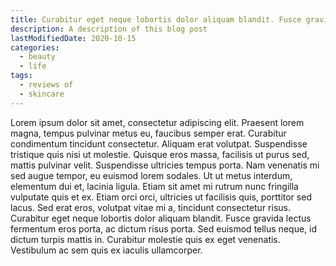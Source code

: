 ```yaml
---
title: Curabitur eget neque lobortis dolor aliquam blandit. Fusce gravida lectus fermentum eros porta, ac dictum risus porta
description: A description of this blog post
lastModifiedDate: 2020-10-15
categories:
  - beauty
  - life
tags:
  - reviews of
  - skincare
---
```

Lorem ipsum dolor sit amet, consectetur adipiscing elit. Praesent lorem magna, tempus pulvinar metus eu, faucibus semper erat. Curabitur condimentum tincidunt consectetur. Aliquam erat volutpat. Suspendisse tristique quis nisi ut molestie. Quisque eros massa, facilisis ut purus sed, mattis pulvinar velit. Suspendisse ultricies tempus porta<!-- excerpt -->. Nam venenatis mi sed augue tempor, eu euismod lorem sodales. Ut ut metus interdum, elementum dui et, lacinia ligula. Etiam sit amet mi rutrum nunc fringilla vulputate quis et ex. Etiam orci orci, ultricies ut facilisis quis, porttitor sed lacus. Sed erat eros, volutpat vitae mi a, tincidunt consectetur risus. Curabitur eget neque lobortis dolor aliquam blandit. Fusce gravida lectus fermentum eros porta, ac dictum risus porta. Sed euismod tellus neque, id dictum turpis mattis in. Curabitur molestie quis ex eget venenatis. Vestibulum ac sem quis ex iaculis ullamcorper.
